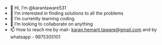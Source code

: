 - 👋 Hi, I’m @karantaware531
- 👀 I’m interested in finding solutions to all the problems
- 🌱 I’m currently learning coding
- 💞️ I’m looking to collaborate on anything
- 📫 How to reach me by mail- karan.hemant.taware@gmail.com and by whatsapp - 9975305101

<!---
karantaware531/karantaware531 is a ✨ special ✨ repository because its `README.md` (this file) appears on your GitHub profile.
You can click the Preview link to take a look at your changes.
--->
